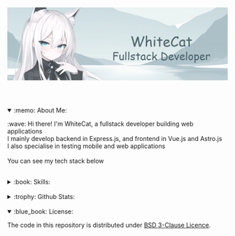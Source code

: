 <!-- banner -->

<br>

[![banner](./src/img/Banner.webp)](https://github.com/WhiteCat0834)

<h1></h1>
<br>


<!-- info -->

<details open>
    <summary>:memo: About Me:</summary>
    <p>
      :wave: Hi there! I'm WhiteCat, a fullstack developer building web applications<br>
      I mainly develop backend in Express.js, and frontend in Vue.js and Astro.js<br>
      I also specialise in testing mobile and web applications
      <br><br>
      You can see my tech stack below
    </p>
</details>
<br>

<details>
    <summary>:book: Skills:</summary>
    <div>
        <p>Languages and tools I use most often</p>
        <h5>Core</h5>
        <div>
            <a href="https://git-scm.com/"><img src="https://raw.githubusercontent.com/danielcranney/readme-generator/main/public/icons/skills/git-colored.svg" width="36" height="36" alt="Git"></a>
            <a href="https://docs.microsoft.com/en-us/dotnet/csharp/"><img src="https://raw.githubusercontent.com/danielcranney/readme-generator/main/public/icons/skills/csharp-colored.svg" width="36" height="36" alt="C#"></a>
            <a href="https://developer.mozilla.org/en-US/docs/Web/JavaScript"><img src="https://raw.githubusercontent.com/danielcranney/readme-generator/main/public/icons/skills/javascript-colored.svg" width="36" height="36" alt="JavaScript"></a>
            <a href="https://www.typescriptlang.org/"><img src="https://raw.githubusercontent.com/danielcranney/readme-generator/main/public/icons/skills/typescript-colored.svg" width="36" height="36" alt="TypeScript"></a>
            <a href="https://kotlinlang.org/"><img src="https://raw.githubusercontent.com/danielcranney/readme-generator/main/public/icons/skills/kotlin-colored.svg" width="36" height="36" alt="Kotlin"></a>
        </div>
    </div>
    <div>
        <h5>Frontend</h5>
        <div>
            <a href="https://developer.mozilla.org/en-US/docs/Glossary/HTML5"><img src="https://raw.githubusercontent.com/danielcranney/readme-generator/main/public/icons/skills/html5-colored.svg" width="36" height="36" alt="HTML5"></a>
            <a href="https://www.w3.org/TR/CSS/#css"><img src="https://raw.githubusercontent.com/danielcranney/readme-generator/main/public/icons/skills/css3-colored.svg" width="36" height="36" alt="CSS3"></a>
            <a href="https://tailwindcss.com/"><img src="https://raw.githubusercontent.com/danielcranney/readme-generator/main/public/icons/skills/tailwindcss-colored.svg" width="36" height="36" alt="TailwindCSS"></a>
            <a href="https://vitejs.dev/"><img src="https://raw.githubusercontent.com/danielcranney/readme-generator/main/public/icons/skills/vite-colored.svg" width="36" height="36" alt="Vite"></a>
            <a href="https://vuejs.org/"><img src="https://raw.githubusercontent.com/danielcranney/readme-generator/main/public/icons/skills/vuejs-colored.svg" width="36" height="36" alt="Vue"></a>
            <a href="https://astro.build/"><img src="https://astro.build/assets/press/astro-icon-light-gradient.svg" width="36" height="36" alt="Astro"></a>
        </div>
    </div>
    <div>
        <h5>Backend</h5>
        <a href="https://nodejs.org/en/"><img src="https://raw.githubusercontent.com/danielcranney/readme-generator/main/public/icons/skills/nodejs-colored.svg" width="36" height="36" alt="NodeJS"></a>
        <a href="https://expressjs.com/"><img src="https://raw.githubusercontent.com/danielcranney/readme-generator/main/public/icons/skills/express-colored.svg" width="36" height="36" alt="Express"></a>
        <a href="https://www.postgresql.org/"><img src="https://raw.githubusercontent.com/danielcranney/readme-generator/main/public/icons/skills/postgresql-colored.svg" width="36" height="36" alt="PostgreSQL"></a>
    </div>
    <!-- skill issue -->
    <!-- this section will be added to and updated over time -->
</details>
<br>

<details>
    <summary>:trophy: Github Stats:</summary>
    <img src="https://github-readme-stats.vercel.app/api?username=whitecat0834&show_icons=true&theme=dark&title_color=70CBEB&icon_color=70CBEB&text_color=fff&hide_border=true">
    <br>
    <img src="https://github-readme-stats.vercel.app/api/top-langs/?username=whitecat0834&show_icons=true&theme=dark&title_color=70CBEB&icon_color=70CBEB&text_color=fff&hide_border=true">
    <!-- I don't know what else I can add here -->
</details>
<br>


<!-- license -->

<details open>
    <summary>:blue_book: License:</summary>
    <p>
        The code in this repository is distributed under <a href="./LICENSE">BSD 3-Clause Licence</a>.
    </p>
</details>


<!-- footer -->

<!--

    I'll probably add something here in the future, but for now,  
    I know this section is fine for comments =)

-->
